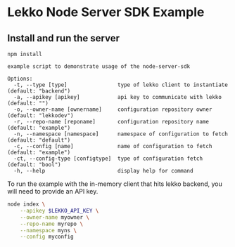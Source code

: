 # Lekko Node Server SDK Example

## Install and run the server
```
npm install
```

```
example script to demonstrate usage of the node-server-sdk

Options:
  -t, --type [type]                type of lekko client to instantiate (default: "backend")
  -a, --apikey [apikey]            api key to communicate with lekko (default: "")
  -o, --owner-name [ownername]     configuration repository owner (default: "lekkodev")
  -r, --repo-name [reponame]       configuration repository name (default: "example")
  -n, --namespace [namespace]      namespace of configuration to fetch (default: "default")
  -c, --config [name]              name of configuration to fetch (default: "example")
  -ct, --config-type [configtype]  type of configuration fetch (default: "bool")
  -h, --help                       display help for command
```

To run the example with the in-memory client that hits lekko backend, you will need to provide an API key.

```bash
node index \
    --apikey $LEKKO_API_KEY \
    --owner-name myowner \
    --repo-name myrepo \
    --namespace myns \
    --config myconfig
```
